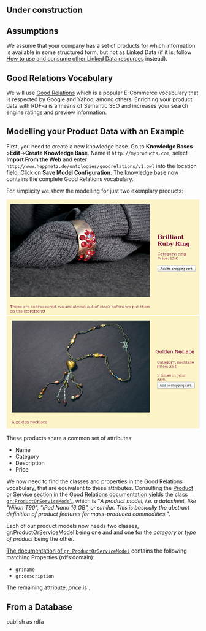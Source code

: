 ## Under construction

## Assumptions
We assume that your company has a set of products for which information is available in some structured form, but not as Linked Data (if it is, follow [How to use and consume other Linked Data resources](How-to-use-and-consume-other-Linked-Data-resources) instead).

## Good Relations Vocabulary
We will use [Good Relations](http://www.heppnetz.de/projects/goodrelations/) which is a popular E-Commerce vocabulary that is respected by Google and Yahoo, among others. Enriching your product data with RDF-a is a means of Semantic SEO and increases your search engine ratings and preview information.

## Modelling your Product Data with an Example

First, you need to create a new knowledge base. Go to **Knowledge Bases**->**Edit**->**Create Knowledge Base**. Name it `http://myproducts.com`, select **Import From the Web** and enter `http://www.heppnetz.de/ontologies/goodrelations/v1.owl` into the location field. Click on **Save Model Configuration**. The knowledge base now contains the complete Good Relations vocabulary. 

For simplicity we show the modelling for just two exemplary products:

![Example Product Ring](images/brilliant_ruby_ring_without_navigation.png)
![Example Product Neclace](images/necklace_without_navigation.png)

These products share a common set of attributes:
- Name
- Category
- Description
- Price

We now need to find the classes and properties in the Good Relations vocabulary, that are equivalent to these attributes. Consulting the [Product or Service section](http://wiki.goodrelations-vocabulary.org/Documentation/Product_or_Service) in the [Good Relations documentation](<http://wiki.goodrelations-vocabulary.org/Documentation>) yields the class [`gr:ProductOrServiceModel`](http://www.heppnetz.de/ontologies/goodrelations/v1.html#ProductOrServiceModel), which is "*A product model, i.e. a datasheet, like "Nikon T90", "iPod Nano 16 GB", or similar. This is basically the abstract definition of product features for mass-produced commodities.*".

Each of our product models now needs two classes, gr:ProductOrServiceModel being one and and one for the *category* or *type of product* being the other.

[The documentation of `gr:ProductOrServiceModel`](http://www.heppnetz.de/ontologies/goodrelationsv1.html#ProductOrServiceModel) contains the following matching Properties (rdfs:domain):
- `gr:name`
- `gr:description`

The remaining attribute, *price* is .



## From a Database

publish as rdfa